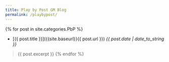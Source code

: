 ```yaml
---
title: Play by Post GM Blog
permalink: /playbypost/
---
```


{% for post in site.categories.PbP %}
* [{{ post.title }}]({{site.baseurl}}{{ post.url }}) *{{ post.date | date_to_string }}*
> {{ post.excerpt }}
{% endfor %}